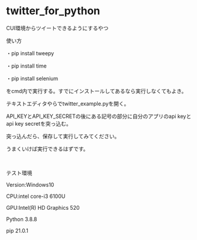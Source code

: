 # twitter_for_python
<p>CUI環境からツイートできるようにするやつ</p>

<p>使い方</p>

<p>・pip install tweepy</p>
<p>・pip install time</p>
<p>・pip install selenium</p>
<p>をcmd内で実行する。すでにインストールしてあるなら実行しなくてもよき。</p>
<pp>テキストエディタやらでtwitter_example.pyを開く。</p>
<p>API_KEYとAPI_KEY_SECRETの後にある記号の部分に自分のアプリのapi keyとapi key secretを突っ込む。</p>
<p>突っ込んだら、保存して実行してみてください。</p>
<p>うまくいけば実行できるはずです。</p>
<br>
<p>テスト環境</p>
<p>Version:Windows10</p>
<p>CPU:intel core-i3 6100U</p>
<p>GPU:Intel(R) HD Graphics 520</p>
<p>Python 3.8.8</p>
<p>pip 21.0.1</p>
